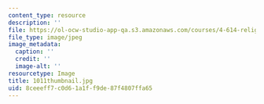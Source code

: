 ```yaml
---
content_type: resource
description: ''
file: https://ol-ocw-studio-app-qa.s3.amazonaws.com/courses/4-614-religious-architecture-and-islamic-cultures-fall-2002/8ceeeff7c0d61a1ff9de87f4807ffa65_1011thumbnail.jpg
file_type: image/jpeg
image_metadata:
  caption: ''
  credit: ''
  image-alt: ''
resourcetype: Image
title: 1011thumbnail.jpg
uid: 8ceeeff7-c0d6-1a1f-f9de-87f4807ffa65
---
```

